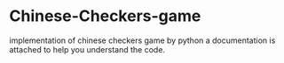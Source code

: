 # Chinese-Checkers-game
implementation of chinese checkers game by python 
a documentation is attached to help you understand the code.
